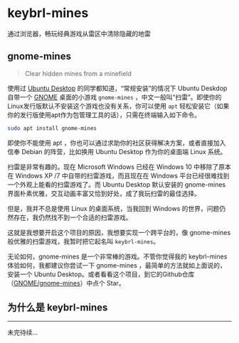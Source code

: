 # keybrl-mines

通过浏览器，畅玩经典游戏从雷区中清除隐藏的地雷

## gnome-mines

> Clear hidden mines from a minefield

使用过 [Ubuntu Desktop](https://www.ubuntu.com/global) 的同学都知道，“常规安装”的情况下 Ubuntu Deskdop 自带一个 [GNOME](https://www.gnome.org/) 桌面的小游戏 `gnome-mines` ，中文一般叫“扫雷”。即使你的Linux发行版默认不安装这个游戏也没有关系，你可以使用 `apt` 轻松安装它（如果你的发行版使用apt作为包管理工具的话），只需在终端输入如下命令。

```bash
sudo apt install gnome-mines
```

即使你不能使用 apt ，你也可以通过求助你的社区获得解决方案，或者直接加入信奉 Debian 的阵营，比如换用 Ubuntu Desktop 作为你的桌面端 Linux 系统。

扫雷是非常有趣的。现在 Microsoft Windows 已经在 Windows 10 中移除了原本在 Windows XP /7 中自带的扫雷游戏，而且现在在 Windows 平台已经很难找到一个外观上能看的扫雷游戏了。而 Ubuntu Desktop 默认安装的 gnome-mines 界面朴素优雅，交互动画丰富又恰到好处，成了我玩扫雷的最佳选择。

但是，我并不总是使用 Linux 的桌面系统，当我回到 Windows 的世界，问题仍然存在，我仍然找不到一个合适的扫雷游戏。

这就是我想要开启这个项目的原因，我想要实现一个跨平台的，像 gnome-mines 般优雅的扫雷游戏，我暂时把它起名叫 `keybrl-mines`。

无论如何，gnome-mines 是一个非常棒的游戏。不管你觉得我的 keybrl-mines 体验如何，我都建议你尝试一下 gnome-mines ，最简单的方法就如上面说的，安装一个 Ubuntu Desktop。或者看看这个项目，到它的Github仓库（[GNOME/gnome-mines](https://github.com/GNOME/gnome-mines)）中点个 Star。

## 为什么是 keybrl-mines

---

未完待续...
